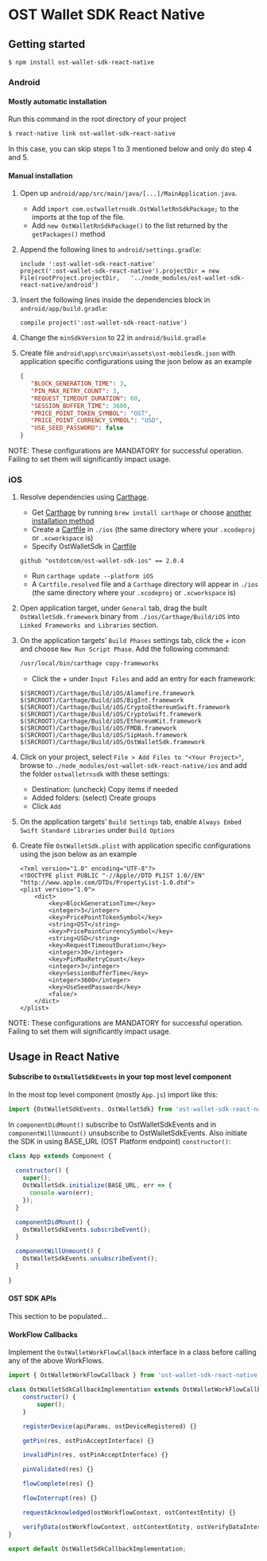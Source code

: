 
# OST Wallet SDK React Native

## Getting started

`$ npm install ost-wallet-sdk-react-native`

### Android

#### Mostly automatic installation

Run this command in the root directory of your project

```bash
$ react-native link ost-wallet-sdk-react-native
```

In this case, you can skip steps 1 to 3 mentioned below and only do step 4 and 5.

#### Manual installation

1. Open up `android/app/src/main/java/[...]/MainApplication.java`. 
   - Add `import com.ostwalletrnsdk.OstWalletRnSdkPackage;` to the imports at the top of the file. 
   - Add `new OstWalletRnSdkPackage()` to the list returned by the `getPackages()` method
2. Append the following lines to `android/settings.gradle`:
  	```
  	include ':ost-wallet-sdk-react-native'
  	project(':ost-wallet-sdk-react-native').projectDir = new File(rootProject.projectDir, 	'../node_modules/ost-wallet-sdk-react-native/android')
  	```
3. Insert the following lines inside the dependencies block in `android/app/build.gradle`:
    ```
    compile project(':ost-wallet-sdk-react-native')
    ```
4. Change the `minSdkVersion` to 22 in `android/build.gradle`	    
5. Create file `android\app\src\main\assets\ost-mobilesdk.json` with application specific configurations using  the json below as an example

     ```json
    {
        "BLOCK_GENERATION_TIME": 3,
        "PIN_MAX_RETRY_COUNT": 3,
        "REQUEST_TIMEOUT_DURATION": 60,
        "SESSION_BUFFER_TIME": 3600,
        "PRICE_POINT_TOKEN_SYMBOL": "OST",
        "PRICE_POINT_CURRENCY_SYMBOL": "USD",
        "USE_SEED_PASSWORD": false
    }
     ```
 NOTE: These configurations are MANDATORY for successful operation. Failing to set them will significantly impact usage.

### iOS

1. Resolve dependencies using [Carthage](https://github.com/Carthage/Carthage).
   - Get [Carthage](https://github.com/Carthage/Carthage) by running `brew install carthage` or choose [another installation method](https://github.com/Carthage/Carthage/#installing-carthage)
   - Create a [Cartfile](https://github.com/Carthage/Carthage/blob/master/Documentation/Artifacts.md#cartfile) in `./ios` (the same directory where your `.xcodeproj` or `.xcworkspace` is)
   - Specify OstWalletSdk in [Cartfile](https://github.com/Carthage/Carthage/blob/master/Documentation/Artifacts.md#cartfile)

    ```
    github "ostdotcom/ost-wallet-sdk-ios" == 2.0.4
    ```
    - Run `carthage update --platform iOS`
    - A `Cartfile.resolved` file and a `Carthage` directory will appear in `./ios` (the same directory where your `.xcodeproj` or `.xcworkspace` is)
2. Open application target, under `General` tab, drag the built `OstWalletSdk.framework` binary from `./ios/Carthage/Build/iOS` into `Linked Frameworks and Libraries` section.
3. On the application targets’ `Build Phases` settings tab, click the _+_ icon and choose `New Run Script Phase`. Add the following command:
   ```sh
   /usr/local/bin/carthage copy-frameworks
   ```
   - Click the + under `Input Files` and add an entry for each framework:
   ```
   $(SRCROOT)/Carthage/Build/iOS/Alamofire.framework
   $(SRCROOT)/Carthage/Build/iOS/BigInt.framework
   $(SRCROOT)/Carthage/Build/iOS/CryptoEthereumSwift.framework
   $(SRCROOT)/Carthage/Build/iOS/CryptoSwift.framework
   $(SRCROOT)/Carthage/Build/iOS/EthereumKit.framework
   $(SRCROOT)/Carthage/Build/iOS/FMDB.framework
   $(SRCROOT)/Carthage/Build/iOS/SipHash.framework
   $(SRCROOT)/Carthage/Build/iOS/OstWalletSdk.framework
   ```   
4. Click on your project, select `File > Add Files to "<Your Project>"`, browse to `./node_modules/ost-wallet-sdk-react-native/ios` and add the folder `ostwalletrnsdk` with these settings:
   - Destination: (uncheck) Copy items if needed 
   - Added folders: (select) Create groups
   - Click `Add`
5. On the application targets’ `Build Settings` tab, enable `Always Embed Swift Standard Libraries` under `Build Options`
6. Create file `OstWalletSdk.plist` with application specific configurations using  the json below as an example
    ```
    <?xml version="1.0" encoding="UTF-8"?>
    <!DOCTYPE plist PUBLIC "-//Apple//DTD PLIST 1.0//EN" "http://www.apple.com/DTDs/PropertyList-1.0.dtd">
    <plist version="1.0">
        <dict>
            <key>BlockGenerationTime</key>
            <integer>3</integer>
            <key>PricePointTokenSymbol</key>
            <string>OST</string>
            <key>PricePointCurrencySymbol</key>
            <string>USD</string>
            <key>RequestTimeoutDuration</key>
            <integer>30</integer>
            <key>PinMaxRetryCount</key>
            <integer>3</integer>
            <key>SessionBufferTime</key>
            <integer>3600</integer>
            <key>UseSeedPassword</key>
            <false/>
        </dict>
    </plist>
    ```
NOTE: These configurations are MANDATORY for successful operation. Failing to set them will significantly impact usage.

## Usage in React Native

#### Subscribe to `OstWalletSdkEvents` in your top most level component

In the most top level component (mostly `App.js`) import like this:
```javascript
import {OstWalletSdkEvents, OstWalletSdk} from 'ost-wallet-sdk-react-native';
```

In `componentDidMount()` subscribe to OstWalletSdkEvents and in `componentWillUnmount()` unsubscribe to OstWalletSdkEvents. Also initiate the SDK in using BASE_URL (OST Platform endpoint) `constructor()`:

```javascript
class App extends Component {
    
  constructor() {
    super();
    OstWalletSdk.initialize(BASE_URL, err => {
      console.warn(err);
    });
  }

  componentDidMount() {
    OstWalletSdkEvents.subscribeEvent();
  }

  componentWillUnmount() {
    OstWalletSdkEvents.unsubscribeEvent();
  }

}
```
#### OST SDK APIs
This section to be populated...

#### WorkFlow Callbacks

Implement the `OstWalletWorkFlowCallback` interface in a class before calling any of the above WorkFlows.

```javascript
import { OstWalletWorkFlowCallback } from 'ost-wallet-sdk-react-native';

class OstWalletSdkCallbackImplementation extends OstWalletWorkFlowCallback {
    constructor() {
        super();
    }

    registerDevice(apiParams, ostDeviceRegistered) {}

    getPin(res, ostPinAcceptInterface) {}

    invalidPin(res, ostPinAcceptInterface) {}

    pinValidated(res) {}

    flowComplete(res) {}

    flowInterrupt(res) {}

    requestAcknowledged(ostWorkflowContext, ostContextEntity) {}

    verifyData(ostWorkflowContext, ostContextEntity, ostVerifyDataInterface) {}
}

export default OstWalletSdkCallbackImplementation;
```
